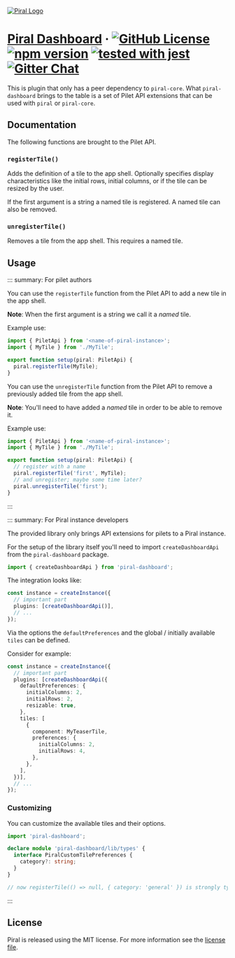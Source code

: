 [![Piral Logo](https://github.com/smapiot/piral/raw/master/docs/assets/logo.png)](https://piral.io)

# [Piral Dashboard](https://piral.io) &middot; [![GitHub License](https://img.shields.io/badge/license-MIT-blue.svg)](https://github.com/smapiot/piral/blob/master/LICENSE) [![npm version](https://img.shields.io/npm/v/piral-dashboard.svg?style=flat)](https://www.npmjs.com/package/piral-dashboard) [![tested with jest](https://img.shields.io/badge/tested_with-jest-99424f.svg)](https://jestjs.io) [![Gitter Chat](https://badges.gitter.im/gitterHQ/gitter.png)](https://gitter.im/piral-io/community)

This is plugin that only has a peer dependency to `piral-core`. What `piral-dashboard` brings to the table is a set of Pilet API extensions that can be used with `piral` or `piral-core`.

## Documentation

The following functions are brought to the Pilet API.

### `registerTile()`

Adds the definition of a tile to the app shell. Optionally specifies display characteristics like the initial rows, initial columns, or if the tile can be resized by the user.

If the first argument is a string a named tile is registered. A named tile can also be removed.

### `unregisterTile()`

Removes a tile from the app shell. This requires a named tile.

## Usage

::: summary: For pilet authors

You can use the `registerTile` function from the Pilet API to add a new tile in the app shell.

**Note**: When the first argument is a string we call it a *named* tile.

Example use:

```ts
import { PiletApi } from '<name-of-piral-instance>';
import { MyTile } from './MyTile';

export function setup(piral: PiletApi) {
  piral.registerTile(MyTile);
}
```

You can use the `unregisterTile` function from the Pilet API to remove a previously added tile from the app shell.

**Note**: You'll need to have added a *named* tile in order to be able to remove it.

Example use:

```ts
import { PiletApi } from '<name-of-piral-instance>';
import { MyTile } from './MyTile';

export function setup(piral: PiletApi) {
  // register with a name
  piral.registerTile('first', MyTile);
  // and unregister; maybe some time later?
  piral.unregisterTile('first');
}
```

:::

::: summary: For Piral instance developers

The provided library only brings API extensions for pilets to a Piral instance.

For the setup of the library itself you'll need to import `createDashboardApi` from the `piral-dashboard` package.

```ts
import { createDashboardApi } from 'piral-dashboard';
```

The integration looks like:

```ts
const instance = createInstance({
  // important part
  plugins: [createDashboardApi()],
  // ...
});
```

Via the options the `defaultPreferences` and the global / initially available `tiles` can be defined.

Consider for example:

```ts
const instance = createInstance({
  // important part
  plugins: [createDashboardApi({
    defaultPreferences: {
      initialColumns: 2,
      initialRows: 2,
      resizable: true,
    },
    tiles: [
      {
        component: MyTeaserTile,
        preferences: {
          initialColumns: 2,
          initialRows: 4,
        },
      },
    ],
  })],
  // ...
});
```

### Customizing

You can customize the available tiles and their options.

```ts
import 'piral-dashboard';

declare module 'piral-dashboard/lib/types' {
  interface PiralCustomTilePreferences {
    category?: string;
  }
}

// now registerTile(() => null, { category: 'general' }) is strongly typed in pilets
```

:::

## License

Piral is released using the MIT license. For more information see the [license file](./LICENSE).
